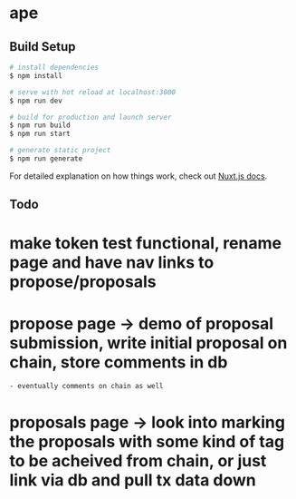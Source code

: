 # ape

## Build Setup

```bash
# install dependencies
$ npm install

# serve with hot reload at localhost:3000
$ npm run dev

# build for production and launch server
$ npm run build
$ npm run start

# generate static project
$ npm run generate
```

For detailed explanation on how things work, check out [Nuxt.js docs](https://nuxtjs.org).

## Todo

# make token test functional, rename page and have nav links to propose/proposals
# propose page -> demo of proposal submission, write initial proposal on chain, store comments in db
	- eventually comments on chain as well
# proposals page -> look into marking the proposals with some kind of tag to be acheived from chain, or just link via db and pull tx data down